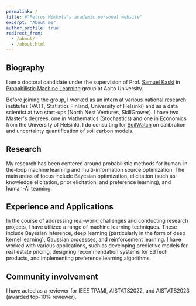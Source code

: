 ```yaml
---
permalink: /
title: #"Petrus Mikkola's academic personal website"
excerpt: "About me"
author_profile: true
redirect_from: 
  - /about/
  - /about.html
---
```


<h2>Biography</h2>
I am a doctoral candidate under the supervision of Prof. <a href="https://people.aalto.fi/samuel.kaski">Samuel Kaski</a> in <a href="http://research.cs.aalto.fi/pml">Probabilistic Machine Learning</a> group at Aalto University.<br> 

Before joining the group, I worked as an intern at various national research institutes (VATT, Statistics Finland, University of Helsinki) and as a data scientist at two start-ups (North Nest Ventures, SkillGrower). I have two Master's degrees, one in Mathematics (Stochastics) and one in Economics from the University of Helsinki. I do consulting for <a href="https://soilwatch.eu">SoilWatch</a> on calibration and uncertainty quantification of soil carbon models.

<h2>Research</h2>
My research has been centered around probabilistic methods for human-in-the-loop machine learning and multi-information source optimization. The main areas of focus include Bayesian optimization, elicitation (such as knowledge elicitation, prior elicitation, and preference learning), and human-AI teaming.<br>

<h2>Experience and Applications</h2>
In the course of addressing real-world challenges and conducting research projects, I have utilized a range of machine learning techniques. These include Bayesian inference, deep learning (particularly in the form of deep kernel learning), Gaussian processes, and reinforcement learning. I have worked with various applications, such as developing predictive models for real estate pricing, designing recommendation systems for EdTech products, and implementing preference learning algorithms.

<h2>Community involvement</h2>
I have acted as a reviewer for IEEE TPAMI, AISTATS2022, and AISTATS2023 (awarded top-10% reviewer).
